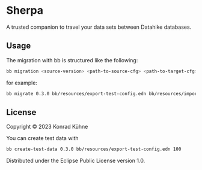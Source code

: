 # Sherpa

A trusted companion to travel your data sets between Datahike databases.

## Usage
The migration with bb is structured like the following:
```bash
bb migration <source-version> <path-to-source-cfg> <path-to-target-cfg>
```
for example:
```bash
bb migrate 0.3.0 bb/resources/export-test-config.edn bb/resources/import-test-config.edn
```

## License

Copyright © 2023 Konrad Kühne

You can create test data with

```bash
bb create-test-data 0.3.0 bb/resources/export-test-config.edn 100
```

Distributed under the Eclipse Public License version 1.0.
